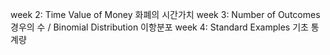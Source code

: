 week 2: Time Value of Money 화폐의 시간가치
week 3: Number of Outcomes 경우의 수 / Binomial Distribution 이항분포
week 4: Standard Examples 기초 통계량

